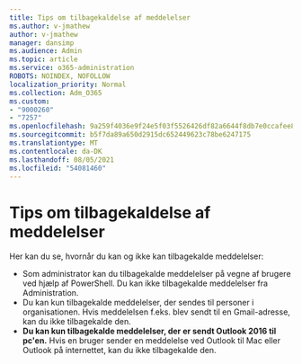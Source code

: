 ```yaml
---
title: Tips om tilbagekaldelse af meddelelser
ms.author: v-jmathew
author: v-jmathew
manager: dansimp
ms.audience: Admin
ms.topic: article
ms.service: o365-administration
ROBOTS: NOINDEX, NOFOLLOW
localization_priority: Normal
ms.collection: Adm_O365
ms.custom:
- "9000260"
- "7257"
ms.openlocfilehash: 9a259f4036e9f24e5f03f5526426df82a6644f8db7e0ccafee8aaa37dcd0f552
ms.sourcegitcommit: b5f7da89a650d2915dc652449623c78be6247175
ms.translationtype: MT
ms.contentlocale: da-DK
ms.lasthandoff: 08/05/2021
ms.locfileid: "54081460"
---
```

# <a name="tips-about-recalling-messages"></a>Tips om tilbagekaldelse af meddelelser

Her kan du se, hvornår du kan og ikke kan tilbagekalde meddelelser:

* Som administrator kan du tilbagekalde meddelelser på vegne af brugere ved hjælp af PowerShell. Du kan ikke tilbagekalde meddelelser fra Administration.
* Du kan kun tilbagekalde meddelelser, der sendes til personer i organisationen. Hvis meddelelsen f.eks. blev sendt til en Gmail-adresse, kan du ikke tilbagekalde den.
* **Du kan kun tilbagekalde meddelelser, der er sendt Outlook 2016 til pc'en.** Hvis en bruger sender en meddelelse ved Outlook til Mac eller Outlook på internettet, kan du ikke tilbagekalde den.
